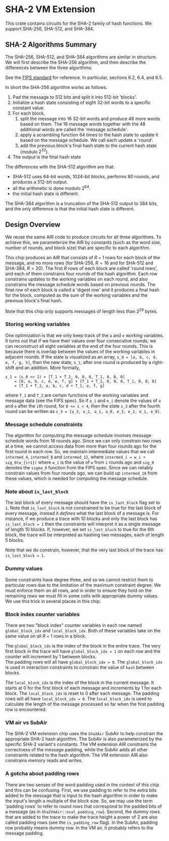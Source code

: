 # SHA-2 VM Extension

This crate contains circuits for the SHA-2 family of hash functions.
We support SHA-256, SHA-512, and SHA-384.

## SHA-2 Algorithms Summary

The SHA-256, SHA-512, and SHA-384 algorithms are similar in structure.
We will first describe the SHA-256 algorithm, and then describe the differences between the three algorithms.

See the [FIPS standard](https://nvlpubs.nist.gov/nistpubs/FIPS/NIST.FIPS.180-4.pdf) for reference. In particular, sections 6.2, 6.4, and 6.5.

In short the SHA-256 algorithm works as follows.
1. Pad the message to 512 bits and split it into 512-bit 'blocks'.
2. Initialize a hash state consisting of eight 32-bit words to a specific constant value.
3. For each block, 
    1. split the message into 16 32-bit words and produce 48 more words based on them. The 16 message words together with the 48 additional words are called the 'message schedule'.
    2. apply a scrambling function 64 times to the hash state to update it based on the message schedule. We call each update a 'round'.
    3. add the previous block's final hash state to the current hash state (modulo $2^{32}$).
4. The output is the final hash state

The differences with the SHA-512 algorithm are that:
- SHA-512 uses 64-bit words, 1024-bit blocks, performs 80 rounds, and produces a 512-bit output. 
- all the arithmetic is done modulo $2^{64}$.
- the initial hash state is different.

The SHA-384 algorithm is a truncation of the SHA-512 output to 384 bits, and the only difference is that the initial hash state is different.

## Design Overview

We reuse the same AIR code to produce circuits for all three algorithms.
To achieve this, we parameterize the AIR by constants (such as the word size, number of rounds, and block size) that are specific to each algorithm.

This chip produces an AIR that consists of $R+1$ rows for each block of the message, and no more rows
(for SHA-256, $R = 16$ and for SHA-512 and SHA-384, $R = 20$).
The first $R$ rows of each block are called 'round rows', and each of them constrains four rounds of the hash algorithm.
Each row constrains updates to the working variables on each round, and also constrains the message schedule words based on previous rounds.
The final row of each block is called a 'digest row' and it produces a final hash for the block, computed as the sum of the working variables and the previous block's final hash.

Note that this chip only supports messages of length less than $2^{29}$ bytes.

### Storing working variables

One optimization is that we only keep track of the `a` and `e` working variables.
It turns out that if we have their values over four consecutive rounds, we can reconstruct all eight variables at the end of the four rounds.
This is because there is overlap between the values of the working variables in adjacent rounds. 
If the state is visualized as an array, `s_0 = [a, b, c, d, e, f, g, h]`, then the new state, `s_1`, after one round is produced by a right-shift and an addition.
More formally,
```
s_1 = (s_0 >> 1) + [T_1 + T_2, 0, 0, 0, T_1, 0, 0, 0]
    = [0, a, b, c, d, e, f, g] + [T_1 + T_2, 0, 0, 0, T_1, 0, 0, 0]
    = [T_1 + T_2, a, b, c, d + T_1, e, f, g]
```
where `T_1` and `T_2` are certain functions of the working variables and message data (see the FIPS spec).
So if `a_i` and `e_i` denote the values of `a` and `e` after the `i`th round, for `0 <= i < 4`, then the state `s_3` after the fourth round can be written as `s_3 = [a_3, a_2, a_1, a_0, e_3, e_2, e_1, e_0]`.

### Message schedule constraints

The algorithm for computing the message schedule involves message schedule words from 16 rounds ago.
Since we can only constrain two rows at a time, we cannot access data from more than four rounds ago for the first round in each row.
So, we maintain intermediate values that we call `intermed_4`, `intermed_8` and `intermed_12`, where `intermed_i = w_i + sig_0(w_{i+1})` where `w_i` is the value of `w` from `i` rounds ago and `sig_0` denotes the `sigma_0` function from the FIPS spec.
Since we can reliably constrain values from four rounds ago, we can build up `intermed_16` from these values, which is needed for computing the message schedule.

### Note about `is_last_block`

The last block of every message should have the `is_last_block` flag set to `1`.
Note that `is_last_block` is not constrained to be true for the last block of every message, instead it *defines* what the last block of a message is.
For instance, if we produce a trace with 10 blocks and only the last block has `is_last_block = 1` then the constraints will interpret it as a single message of length 10 blocks.
If, however, we set `is_last_block` to true for the 6th block, the trace will be interpreted as hashing two messages, each of length 5 blocks.

Note that we do constrain, however, that the very last block of the trace has `is_last_block = 1`.

### Dummy values

Some constraints have degree three, and so we cannot restrict them to particular rows due to the limitation of the maximum constraint degree.
We must enforce them on all rows, and in order to ensure they hold on the remaining rows we must fill in some cells with appropriate dummy values.
We use this trick in several places in this chip.

### Block index counter variables

There are two "block index" counter variables in each row named `global_block_idx` and `local_block_idx`.
Both of these variables take on the same value on all $R+1$ rows in a block. 

The `global_block_idx` is the index of the block in the entire trace.
The very first block in the trace will have `global_block_idx = 1` on each row and the counter will increment by 1 between blocks.  
The padding rows will all have `global_block_idx = 0`.
The `global_block_idx` is used in interaction constraints to constrain the value of `hash` between blocks.

The  `local_block_idx` is the index of the block in the current message.
It starts at 0 for the first block of each message and increments by 1 for each block.
The `local_block_idx` is reset to 0 after each message.
The padding rows will all have `local_block_idx = 0`.
The `local_block_idx` is used to calculate the length of the message processed so far when the first padding row is encountered.

### VM air vs SubAir

The SHA-2 VM extension chip uses the `Sha2Air` SubAir to help constrain the appropriate SHA-2 hash algorithm.
The SubAir is also parameterized by the specific SHA-2 variant's constants.
The VM extension AIR constrains the correctness of the message padding, while the SubAir adds all other constraints related to the hash algorithm.
The VM extension AIR also constrains memory reads and writes.

### A gotcha about padding rows

There are two senses of the word padding used in the context of this chip and this can be confusing.
First, we use padding to refer to the extra bits added to the message that is input to the hash algorithm in order to make the input's length a multiple of the block size.
So, we may use the term 'padding rows' to refer to round rows that correspond to the padded bits of a message (as in `Sha2VmAir::eval_padding_row`).
Second, the dummy rows that are added to the trace to make the trace height a power of 2 are also called padding rows (see the `is_padding_row` flag).
In the SubAir, padding row probably means dummy row.
In the VM air, it probably refers to the message padding.